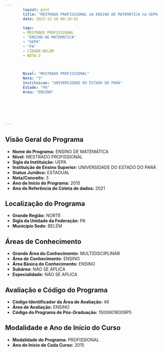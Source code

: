 ```yaml
---
        layout: post
        title: "MESTRADO PROFISSIONAL em ENSINO DE MATEMÁTICA na UEPA  "
        date: 2023-12-18 00:10:42
     
        tags:
        - MESTRADO PROFISSIONAL
        - "ENSINO-DE-MATEMÁTICA"
        - "UEPA"
        - "PA"
        - CIDADE:BELÉM
        - NOTA:3
        
       

        Nivel: "MESTRADO PROFISSIONAL"
        Nota: "3"
        Instituicao: "UNIVERSIDADE DO ESTADO DO PARÁ"
        Estado: "PA"
        Area: "ENSINO"
        
        
        
        
        
        
---
```

## Visão Geral do Programa
- **Nome do Programa:** ENSINO DE MATEMÁTICA
- **Nível:** MESTRADO PROFISSIONAL
- **Sigla da Instituição:** UEPA
- **Instituição de Ensino Superior:** UNIVERSIDADE DO ESTADO DO PARÁ
- **Status Jurídico:** ESTADUAL
- **Nota/Conceito:** 3
- **Ano de Início do Programa:** 2015
- **Ano de Referência do Coleta de dados:** 2021

## Localização do Programa
- **Grande Região:** NORTE
- **Sigla da Unidade da Federação:** PA
- **Município Sede:** BELÉM

## Áreas de Conhecimento
- **Grande Área do Conhecimento:** MULTIDISCIPLINAR
- **Área de Conhecimento:** ENSINO
- **Área Básica do Conhecimento:** ENSINO
- **Subárea:** NÃO SE APLICA
- **Especialidade:** NÃO SE APLICA

## Avaliação e Código do Programa
- **Código Identificador da Área de Avaliação:** 46
- **Área de Avaliação:** ENSINO
- **Código do Programa de Pós-Graduação:** 15006018008P5


## Modalidade e Ano de Início do Curso
- **Modalidade do Programa:** PROFISSIONAL
- **Ano de Início de Cada Curso:** 2015
